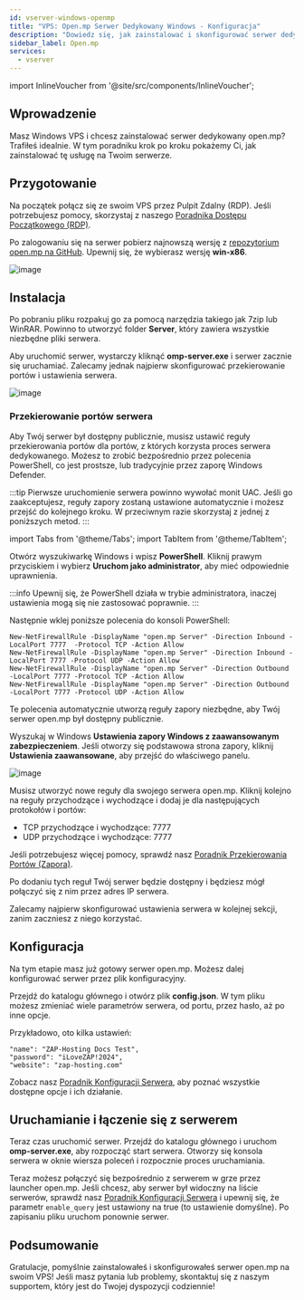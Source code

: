 ```yaml
---
id: vserver-windows-openmp
title: "VPS: Open.mp Serwer Dedykowany Windows - Konfiguracja"
description: "Dowiedz się, jak zainstalować i skonfigurować serwer dedykowany open.mp na swoim Windows VPS, aby cieszyć się płynną rozgrywką multiplayer → Sprawdź teraz"
sidebar_label: Open.mp
services:
  - vserver
---
```


import InlineVoucher from '@site/src/components/InlineVoucher';

## Wprowadzenie

Masz Windows VPS i chcesz zainstalować serwer dedykowany open.mp? Trafiłeś idealnie. W tym poradniku krok po kroku pokażemy Ci, jak zainstalować tę usługę na Twoim serwerze.

<InlineVoucher />

## Przygotowanie

Na początek połącz się ze swoim VPS przez Pulpit Zdalny (RDP). Jeśli potrzebujesz pomocy, skorzystaj z naszego [Poradnika Dostępu Początkowego (RDP)](vserver-windows-userdp.md).

Po zalogowaniu się na serwer pobierz najnowszą wersję z [repozytorium open.mp na GitHub](https://github.com/openmultiplayer/open.mp/releases). Upewnij się, że wybierasz wersję **win-x86**.

![image](https://screensaver01.zap-hosting.com/index.php/s/sCGpA3dwHngbNCy/preview)

## Instalacja

Po pobraniu pliku rozpakuj go za pomocą narzędzia takiego jak 7zip lub WinRAR. Powinno to utworzyć folder **Server**, który zawiera wszystkie niezbędne pliki serwera.

Aby uruchomić serwer, wystarczy kliknąć **omp-server.exe** i serwer zacznie się uruchamiać. Zalecamy jednak najpierw skonfigurować przekierowanie portów i ustawienia serwera.

![image](https://screensaver01.zap-hosting.com/index.php/s/xeqZjg8RMCnRcZf/preview)

### Przekierowanie portów serwera

Aby Twój serwer był dostępny publicznie, musisz ustawić reguły przekierowania portów dla portów, z których korzysta proces serwera dedykowanego. Możesz to zrobić bezpośrednio przez polecenia PowerShell, co jest prostsze, lub tradycyjnie przez zaporę Windows Defender.

:::tip
Pierwsze uruchomienie serwera powinno wywołać monit UAC. Jeśli go zaakceptujesz, reguły zapory zostaną ustawione automatycznie i możesz przejść do kolejnego kroku. W przeciwnym razie skorzystaj z jednej z poniższych metod.
:::

import Tabs from '@theme/Tabs';
import TabItem from '@theme/TabItem';

<Tabs>
<TabItem value="powershell" label="Przez PowerShell" default>

Otwórz wyszukiwarkę Windows i wpisz **PowerShell**. Kliknij prawym przyciskiem i wybierz **Uruchom jako administrator**, aby mieć odpowiednie uprawnienia.

:::info
Upewnij się, że PowerShell działa w trybie administratora, inaczej ustawienia mogą się nie zastosować poprawnie.
:::

Następnie wklej poniższe polecenia do konsoli PowerShell:
```
New-NetFirewallRule -DisplayName "open.mp Server" -Direction Inbound -LocalPort 7777  -Protocol TCP -Action Allow
New-NetFirewallRule -DisplayName "open.mp Server" -Direction Inbound -LocalPort 7777 -Protocol UDP -Action Allow
New-NetFirewallRule -DisplayName "open.mp Server" -Direction Outbound -LocalPort 7777 -Protocol TCP -Action Allow
New-NetFirewallRule -DisplayName "open.mp Server" -Direction Outbound -LocalPort 7777 -Protocol UDP -Action Allow
```

Te polecenia automatycznie utworzą reguły zapory niezbędne, aby Twój serwer open.mp był dostępny publicznie.

</TabItem>

<TabItem value="windefender" label="Przez Windows Defender">

Wyszukaj w Windows **Ustawienia zapory Windows z zaawansowanym zabezpieczeniem**. Jeśli otworzy się podstawowa strona zapory, kliknij **Ustawienia zaawansowane**, aby przejść do właściwego panelu.

![image](https://github.com/zaphosting/docs/assets/42719082/5fb9f943-7e51-4d8f-9df4-2f5ff60857d3)

Musisz utworzyć nowe reguły dla swojego serwera open.mp. Kliknij kolejno na reguły przychodzące i wychodzące i dodaj je dla następujących protokołów i portów:
- TCP przychodzące i wychodzące: 7777
- UDP przychodzące i wychodzące: 7777

Jeśli potrzebujesz więcej pomocy, sprawdź nasz [Poradnik Przekierowania Portów (Zapora)](vserver-windows-port.md).

</TabItem>
</Tabs>

Po dodaniu tych reguł Twój serwer będzie dostępny i będziesz mógł połączyć się z nim przez adres IP serwera.

Zalecamy najpierw skonfigurować ustawienia serwera w kolejnej sekcji, zanim zaczniesz z niego korzystać.

## Konfiguracja

Na tym etapie masz już gotowy serwer open.mp. Możesz dalej konfigurować serwer przez plik konfiguracyjny.

Przejdź do katalogu głównego i otwórz plik **config.json**. W tym pliku możesz zmieniać wiele parametrów serwera, od portu, przez hasło, aż po inne opcje.

Przykładowo, oto kilka ustawień:
```
"name": "ZAP-Hosting Docs Test",
"password": "iLoveZAP!2024",
"website": "zap-hosting.com"
```

Zobacz nasz [Poradnik Konfiguracji Serwera](openmp-configuration.md), aby poznać wszystkie dostępne opcje i ich działanie.

## Uruchamianie i łączenie się z serwerem

Teraz czas uruchomić serwer. Przejdź do katalogu głównego i uruchom **omp-server.exe**, aby rozpocząć start serwera. Otworzy się konsola serwera w oknie wiersza poleceń i rozpocznie proces uruchamiania.

Teraz możesz połączyć się bezpośrednio z serwerem w grze przez launcher open.mp. Jeśli chcesz, aby serwer był widoczny na liście serwerów, sprawdź nasz [Poradnik Konfiguracji Serwera](openmp-configuration.md) i upewnij się, że parametr `enable_query` jest ustawiony na true (to ustawienie domyślne). Po zapisaniu pliku uruchom ponownie serwer.

## Podsumowanie

Gratulacje, pomyślnie zainstalowałeś i skonfigurowałeś serwer open.mp na swoim VPS! Jeśli masz pytania lub problemy, skontaktuj się z naszym supportem, który jest do Twojej dyspozycji codziennie!

<InlineVoucher />